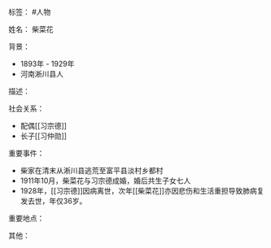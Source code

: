 标签： #人物

姓名：
柴菜花

背景：
- 1893年 - 1929年
- 河南淅川县人

描述：

社会关系：
- 配偶[[习宗德]]
- 长子[[习仲勋]]

重要事件：
- 柴家在清末从淅川县逃荒至富平县淡村乡都村
- 1911年10月，柴菜花与习宗德成婚，婚后共生子女七人
- 1928年，[[习宗德]]因病离世，次年[[柴菜花]]亦因悲伤和生活重担导致肺病复发去世，年仅36岁。

重要地点：

其他：
